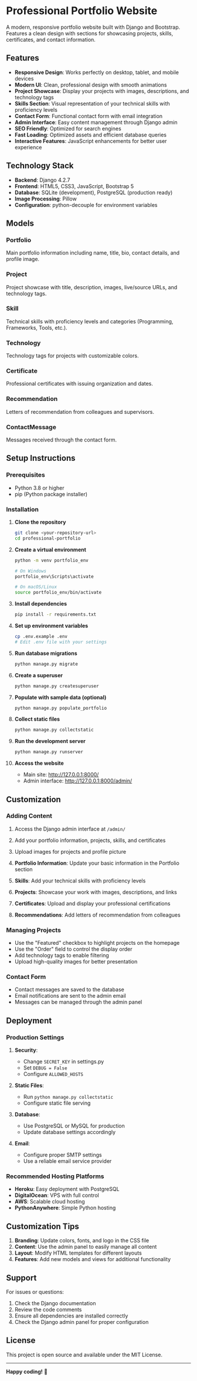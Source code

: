 # Professional Portfolio Website

A modern, responsive portfolio website built with Django and Bootstrap. Features a clean design with sections for showcasing projects, skills, certificates, and contact information.

## Features

- **Responsive Design**: Works perfectly on desktop, tablet, and mobile devices
- **Modern UI**: Clean, professional design with smooth animations
- **Project Showcase**: Display your projects with images, descriptions, and technology tags
- **Skills Section**: Visual representation of your technical skills with proficiency levels
- **Contact Form**: Functional contact form with email integration
- **Admin Interface**: Easy content management through Django admin
- **SEO Friendly**: Optimized for search engines
- **Fast Loading**: Optimized assets and efficient database queries
- **Interactive Features**: JavaScript enhancements for better user experience

## Technology Stack

- **Backend**: Django 4.2.7
- **Frontend**: HTML5, CSS3, JavaScript, Bootstrap 5
- **Database**: SQLite (development), PostgreSQL (production ready)
- **Image Processing**: Pillow
- **Configuration**: python-decouple for environment variables

## Models

### Portfolio
Main portfolio information including name, title, bio, contact details, and profile image.

### Project
Project showcase with title, description, images, live/source URLs, and technology tags.

### Skill
Technical skills with proficiency levels and categories (Programming, Frameworks, Tools, etc.).

### Technology
Technology tags for projects with customizable colors.

### Certificate
Professional certificates with issuing organization and dates.

### Recommendation
Letters of recommendation from colleagues and supervisors.

### ContactMessage
Messages received through the contact form.

## Setup Instructions

### Prerequisites
- Python 3.8 or higher
- pip (Python package installer)

### Installation

1. **Clone the repository**
   ```bash
   git clone <your-repository-url>
   cd professional-portfolio
   ```

2. **Create a virtual environment**
   ```bash
   python -m venv portfolio_env
   
   # On Windows
   portfolio_env\Scripts\activate
   
   # On macOS/Linux
   source portfolio_env/bin/activate
   ```

3. **Install dependencies**
   ```bash
   pip install -r requirements.txt
   ```

4. **Set up environment variables**
   ```bash
   cp .env.example .env
   # Edit .env file with your settings
   ```

5. **Run database migrations**
   ```bash
   python manage.py migrate
   ```

6. **Create a superuser**
   ```bash
   python manage.py createsuperuser
   ```

7. **Populate with sample data (optional)**
   ```bash
   python manage.py populate_portfolio
   ```

8. **Collect static files**
   ```bash
   python manage.py collectstatic
   ```

9. **Run the development server**
   ```bash
   python manage.py runserver
   ```

10. **Access the website**
    - Main site: http://127.0.0.1:8000/
    - Admin interface: http://127.0.0.1:8000/admin/

## Customization

### Adding Content
1. Access the Django admin interface at `/admin/`
2. Add your portfolio information, projects, skills, and certificates
3. Upload images for projects and profile picture

1. **Portfolio Information**: Update your basic information in the Portfolio section
2. **Skills**: Add your technical skills with proficiency levels
3. **Projects**: Showcase your work with images, descriptions, and links
4. **Certificates**: Upload and display your professional certifications
5. **Recommendations**: Add letters of recommendation from colleagues

### Managing Projects

- Use the "Featured" checkbox to highlight projects on the homepage
- Use the "Order" field to control the display order
- Add technology tags to enable filtering
- Upload high-quality images for better presentation

### Contact Form

- Contact messages are saved to the database
- Email notifications are sent to the admin email
- Messages can be managed through the admin panel

## Deployment

### Production Settings

1. **Security**:
   - Change `SECRET_KEY` in settings.py
   - Set `DEBUG = False`
   - Configure `ALLOWED_HOSTS`

2. **Static Files**:
   - Run `python manage.py collectstatic`
   - Configure static file serving

3. **Database**:
   - Use PostgreSQL or MySQL for production
   - Update database settings accordingly

4. **Email**:
   - Configure proper SMTP settings
   - Use a reliable email service provider

### Recommended Hosting Platforms

- **Heroku**: Easy deployment with PostgreSQL
- **DigitalOcean**: VPS with full control
- **AWS**: Scalable cloud hosting
- **PythonAnywhere**: Simple Python hosting

## Customization Tips

1. **Branding**: Update colors, fonts, and logo in the CSS file
2. **Content**: Use the admin panel to easily manage all content
3. **Layout**: Modify HTML templates for different layouts
4. **Features**: Add new models and views for additional functionality

## Support

For issues or questions:
1. Check the Django documentation
2. Review the code comments
3. Ensure all dependencies are installed correctly
4. Check the Django admin panel for proper configuration

## License

This project is open source and available under the MIT License.

---

**Happy coding!** 🚀
